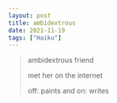 ```yaml
---
layout: post
title: ambidextrous
date: 2021-11-19
tags: ["Haiku"]
---
```


>ambidextrous friend
>
>met her on the internet
>
>off: paints and on: writes
